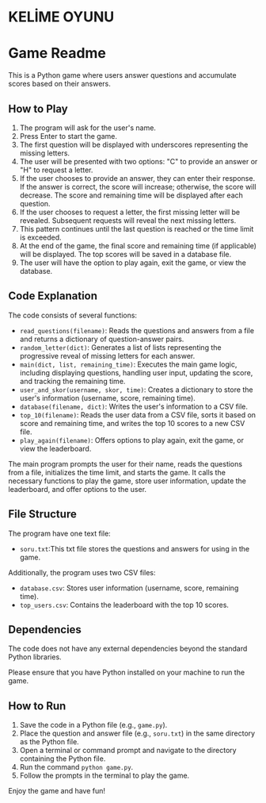 # KELİME OYUNU
# Game Readme

This is a Python game where users answer questions and accumulate scores based on their answers. 

## How to Play

1. The program will ask for the user's name.
2. Press Enter to start the game.
3. The first question will be displayed with underscores representing the missing letters.
4. The user will be presented with two options: "C" to provide an answer or "H" to request a letter.
5. If the user chooses to provide an answer, they can enter their response. If the answer is correct, the score will increase; otherwise, the score will decrease. The score and remaining time will be displayed after each question.
6. If the user chooses to request a letter, the first missing letter will be revealed. Subsequent requests will reveal the next missing letters.
7. This pattern continues until the last question is reached or the time limit is exceeded.
8. At the end of the game, the final score and remaining time (if applicable) will be displayed. The top scores will be saved in a database file.
9. The user will have the option to play again, exit the game, or view the database.

## Code Explanation

The code consists of several functions:

- `read_questions(filename)`: Reads the questions and answers from a file and returns a dictionary of question-answer pairs.
- `random_letter(dict)`: Generates a list of lists representing the progressive reveal of missing letters for each answer.
- `main(dict, list, remaining_time)`: Executes the main game logic, including displaying questions, handling user input, updating the score, and tracking the remaining time.
- `user_and_skor(username, skor, time)`: Creates a dictionary to store the user's information (username, score, remaining time).
- `database(filename, dict)`: Writes the user's information to a CSV file.
- `top_10(filename)`: Reads the user data from a CSV file, sorts it based on score and remaining time, and writes the top 10 scores to a new CSV file.
- `play_again(filename)`: Offers options to play again, exit the game, or view the leaderboard.

The main program prompts the user for their name, reads the questions from a file, initializes the time limit, and starts the game. It calls the necessary functions to play the game, store user information, update the leaderboard, and offer options to the user.

## File Structure
The program have one text file:
- `soru.txt`:This txt file stores the questions and answers for using in the game.

Additionally, the program uses two CSV files:
- `database.csv`: Stores user information (username, score, remaining time).
- `top_users.csv`: Contains the leaderboard with the top 10 scores.

## Dependencies

The code does not have any external dependencies beyond the standard Python libraries.

Please ensure that you have Python installed on your machine to run the game.

## How to Run

1. Save the code in a Python file (e.g., `game.py`).
2. Place the question and answer file (e.g., `soru.txt`) in the same directory as the Python file.
3. Open a terminal or command prompt and navigate to the directory containing the Python file.
4. Run the command `python game.py`.
5. Follow the prompts in the terminal to play the game.

Enjoy the game and have fun!

